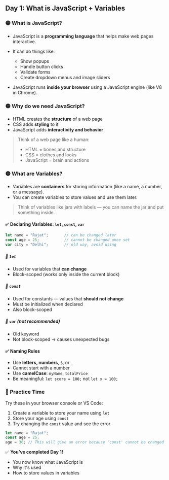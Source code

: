 <article class="day-block">

## Day 1: What is JavaScript + Variables

### 🟡 What is JavaScript?

* JavaScript is a **programming language** that helps make web pages interactive.
* It can do things like:

  * Show popups
  * Handle button clicks
  * Validate forms
  * Create dropdown menus and image sliders
* JavaScript runs **inside your browser** using a JavaScript engine (like V8 in Chrome).

### 🟡 Why do we need JavaScript?

* HTML creates the **structure** of a web page
* CSS adds **styling** to it
* JavaScript adds **interactivity and behavior**

> Think of a web page like a human:
>
> * HTML = bones and structure
> * CSS = clothes and looks
> * JavaScript = brain and actions

<div class="section-break"></div>

### 🟡 What are Variables?

* Variables are **containers** for storing information (like a name, a number, or a message).
* You can create variables to store values and use them later.

> Think of variables like jars with labels — you can name the jar and put something inside.

#### ✅ Declaring Variables: `let`, `const`, `var`

```jsx
let name = "Rajat";       // can be changed later
const age = 25;           // cannot be changed once set
var city = "Delhi";       // old way, avoid using
```

<div class="small-grey-block">

##### 🔹 `let`

* Used for variables that **can change**
* Block-scoped (works only inside the current block)

</div>
<div class="small-grey-block">

##### 🔹 `const`

* Used for constants — values that **should not change**
* Must be initialized when declared
* Also block-scoped

</div>
<div class="small-grey-block">

##### 🔹 `var` (not recommended)

* Old keyword
* Not block-scoped → causes unexpected bugs

</div>

<div class="section-break"></div>

#### ✅ Naming Rules

* Use **letters, numbers**, `$`, or `_`
* Cannot start with a number
* Use **camelCase**: `myName`, `totalPrice`
* Be meaningful: `let score = 100;` not `let x = 100;`

<div class="section-break"></div>

<div class="practice">

### 🔸 Practice Time

Try these in your browser console or VS Code:

1. Create a variable to store your name using `let`
2. Store your age using `const`
3. Try changing the `const` value and see the error

```jsx
let name = "Rajat";
const age = 25;
age = 30; // This will give an error because 'const' cannot be changed
```

</div>

<div class="section-break"></div>

✅ **You’ve completed Day 1!**

* You now know what JavaScript is
* Why it's used
* How to store values in variables

</article>
